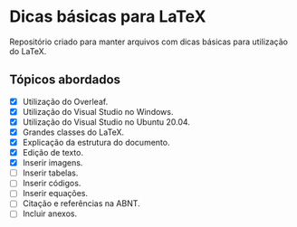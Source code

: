 # Dicas básicas para LaTeX

Repositório criado para manter arquivos com dicas básicas para utilização do LaTeX.

## Tópicos abordados

- [x] Utilização do Overleaf.
- [x] Utilização do Visual Studio no Windows.
- [x] Utilização do Visual Studio no Ubuntu 20.04.
- [x] Grandes classes do LaTeX.
- [x] Explicação da estrutura do documento.
- [x] Edição de texto.
- [x] Inserir imagens.
- [ ] Inserir tabelas.
- [ ] Inserir códigos.
- [ ] Inserir equações.
- [ ] Citação e referências na ABNT.
- [ ] Incluir anexos.
